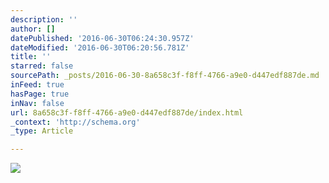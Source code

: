 ```yaml
---
description: ''
author: []
datePublished: '2016-06-30T06:24:30.957Z'
dateModified: '2016-06-30T06:20:56.781Z'
title: ''
starred: false
sourcePath: _posts/2016-06-30-8a658c3f-f8ff-4766-a9e0-d447edf887de.md
inFeed: true
hasPage: true
inNav: false
url: 8a658c3f-f8ff-4766-a9e0-d447edf887de/index.html
_context: 'http://schema.org'
_type: Article

---
```

![](https://the-grid-user-content.s3-us-west-2.amazonaws.com/f0567f51-a236-4424-b064-7407b6981680.jpg)